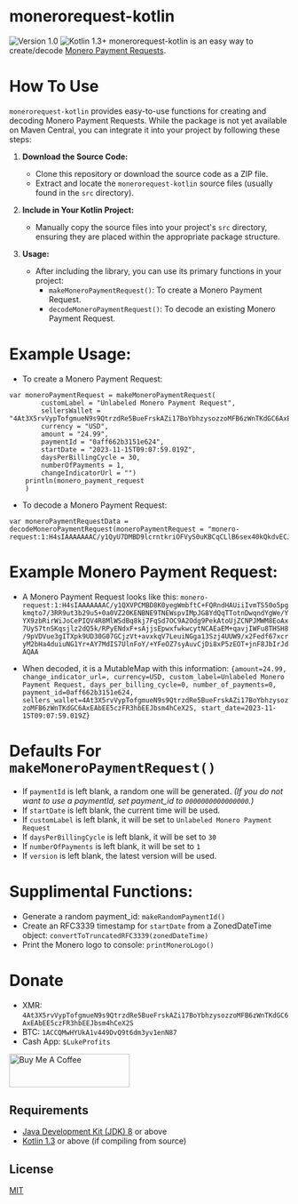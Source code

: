 # monerorequest-kotlin
![Version 1.0](https://img.shields.io/badge/Version-1.0.0-orange.svg)
![Kotlin 1.3+](https://img.shields.io/badge/Kotlin-1.3+-3776ab.svg)
monerorequest-kotlin is an easy way to create/decode [Monero Payment Requests](https://github.com/lukeprofits/Monero_Payment_Request_Standard).


# How To Use
`monerorequest-kotlin` provides easy-to-use functions for creating and decoding Monero Payment Requests. While the package is not yet available on Maven Central, you can integrate it into your project by following these steps:

1. **Download the Source Code:**
   - Clone this repository or download the source code as a ZIP file.
   - Extract and locate the `monerorequest-kotlin` source files (usually found in the `src` directory).

2. **Include in Your Kotlin Project:**
   - Manually copy the source files into your project's `src` directory, ensuring they are placed within the appropriate package structure.

3. **Usage:**
   - After including the library, you can use its primary functions in your project:
     - `makeMoneroPaymentRequest()`: To create a Monero Payment Request.
     - `decodeMoneroPaymentRequest()`: To decode an existing Monero Payment Request.


# Example Usage:
* To create a Monero Payment Request:
```
var moneroPaymentRequest = makeMoneroPaymentRequest(
        customLabel = "Unlabeled Monero Payment Request",
        sellersWallet = "4At3X5rvVypTofgmueN9s9QtrzdRe5BueFrskAZi17BoYbhzysozzoMFB6zWnTKdGC6AxEAbEE5czFR3hbEEJbsm4hCeX2S",
        currency = "USD",
        amount = "24.99",
        paymentId = "0aff662b3151e624",
        startDate = "2023-11-15T09:07:59.019Z",
        daysPerBillingCycle = 30,
        numberOfPayments = 1,
        changeIndicatorUrl = "")
    println(monero_payment_request
    )
```

* To decode a Monero Payment Request:
```
var moneroPaymentRequestData = decodeMoneroPaymentRequest(moneroPaymentRequest = "monero-request:1:H4sIAAAAAAAC/y1QyU7DMBD9lcrntkriOFVyS0uKBCqCLlB6sex40kQkdvECJIh/xymc5i0z8zTzjVinnLQoQxGZpymaorJm8gy0kaIpmVWaOt16e3Sc1iDL3rPD7uYqGKs62jIOY8tBXhGIyUZJ0GryyPoOpJ1s4d2BsX5CsN7QC2jKm7Zt5JmWfdkCynAwRdJ13Duqope/OYMyL/8T2ggfEbCqSpKI45CEkESxX2mgbUEb+sl8HQ+Jc4uPRH8895e9qs6dg4fUpE9WD2ILZOlgrc1bfmrCxVK98nrojRoGtVkvk+FF7u/F7SrJv4qcFwUph/UW1x7dcdPF9QqO0W6MtExbKpiF8W9BhGdhMIuSfRBnhGR4MY9jfEI/vzFHmeFdAQAA")
```

# Example Monero Payment Request:
* A Monero Payment Request looks like this: 
```monero-request:1:H4sIAAAAAAAC/y1QXVPCMBD8K0yegWmbftC+FQRndHAUiiIvmTS50o5pgkmqto7/3RR9ut3b29u5+0a0VZ20KENBNE9TNEWspvIMpJG8YdQqTTotnDwqndYgWe/YYX9zbRirWiJoCePIQV4R8MlWSdBq8kj7FqSd7OC9A2Odg9PekAtoUjZCNPJMWM8EoAx7UyS7tnSKqsjlz2dQ5k/RPyENdxF+sAjjsEpwxfwkwcytNCAEaEM+qavjIWFu8THSH8/9pVDVue3gITXpk9UD30G07GCjzVt+avxkqV7LeuiNGga13Szj4UUW9/x2Fedf67xcryM2bHa4duiuNG1Yr+AY7MdIS7UlnFoY/+YFeOZ7syAuvCjDi8xP5zEOT+jnF8JbIrJdAQAA```

* When decoded, it is a MutableMap with this information: `{amount=24.99, change_indicator_url=, currency=USD, custom_label=Unlabeled Monero Payment Request, days_per_billing_cycle=0, number_of_payments=0, payment_id=0aff662b3151e624, sellers_wallet=4At3X5rvVypTofgmueN9s9QtrzdRe5BueFrskAZi17BoYbhzysozzoMFB6zWnTKdGC6AxEAbEE5czFR3hbEEJbsm4hCeX2S, start_date=2023-11-15T09:07:59.019Z}`


# Defaults For `makeMoneroPaymentRequest()`
* If `paymentId` is left blank, a random one will be generated. *(If you do not want to use a paymentId, set payment_id to `0000000000000000`.)*
* If `startDate` is left blank, the current time will be used.
* If `customLabel` is left blank, it will be set to `Unlabeled Monero Payment Request`
* If `daysPerBillingCycle` is left blank, it will be set to `30`
* If `numberOfPayments` is left blank, it will be set to `1`
* If `version` is left blank, the latest version will be used.


# Supplimental Functions: 
* Generate a random payment_id: `makeRandomPaymentId()`
* Create an RFC3339 timestamp for `startDate` from a ZonedDateTime object: `convertToTruncatedRFC3339(zonedDateTime)`
* Print the Monero logo to console: `printMoneroLogo()`


# Donate
- XMR: `4At3X5rvVypTofgmueN9s9QtrzdRe5BueFrskAZi17BoYbhzysozzoMFB6zWnTKdGC6AxEAbEE5czFR3hbEEJbsm4hCeX2S`
- BTC: `1ACCQMwHYUkA1v449DvQ9t6dm3yv1enN87`
- Cash App: `$LukeProfits`
<a href="https://www.buymeacoffee.com/lukeprofits" target="_blank">
  <img src="https://cdn.buymeacoffee.com/buttons/v2/default-yellow.png" alt="Buy Me A Coffee" style="height: 60px !important;width: 217px !important;">
</a><br>

## Requirements
- [Java Development Kit (JDK) 8](https://www.oracle.com/java/technologies/javase/javase-jdk8-downloads.html) or above
- [Kotlin 1.3](https://github.com/JetBrains/kotlin/releases) or above (if compiling from source)


## License
[MIT](/LICENSE)
